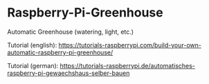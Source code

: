 # Raspberry-Pi-Greenhouse
Automatic Greenhouse (watering, light, etc.)

Tutorial (english): https://tutorials-raspberrypi.com/build-your-own-automatic-raspberry-pi-greenhouse/

Tutorial (german): https://tutorials-raspberrypi.de/automatisches-raspberry-pi-gewaechshaus-selber-bauen
